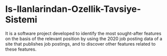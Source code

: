 # Is-Ilanlarindan-Ozellik-Tavsiye-Sistemi

It is a software project developed to identify the most sought-after features on the basis of the relevant position by using the 2020 job posting data of a site that publishes job postings, and to discover other features related to these features.
